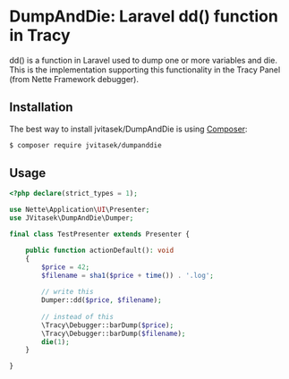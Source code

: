 # DumpAndDie: Laravel dd() function in Tracy
dd() is a function in Laravel used to dump one or more variables and die. This is the implementation supporting this functionality in the Tracy Panel (from Nette Framework debugger).

## Installation
The best way to install jvitasek/DumpAndDie is using [Composer](http://getcomposer.org/):
```sh
$ composer require jvitasek/dumpanddie
```

## Usage

```php
<?php declare(strict_types = 1);

use Nette\Application\UI\Presenter;
use JVitasek\DumpAndDie\Dumper;

final class TestPresenter extends Presenter {

    public function actionDefault(): void
    {
        $price = 42;
        $filename = sha1($price + time()) . '.log';
        
        // write this
        Dumper::dd($price, $filename);
        
        // instead of this
        \Tracy\Debugger::barDump($price);
        \Tracy\Debugger::barDump($filename);
        die(1);
    }

}
```
